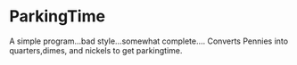 # ParkingTime
A simple program...bad style...somewhat complete....
Converts Pennies into quarters,dimes, and nickels to get parkingtime.
